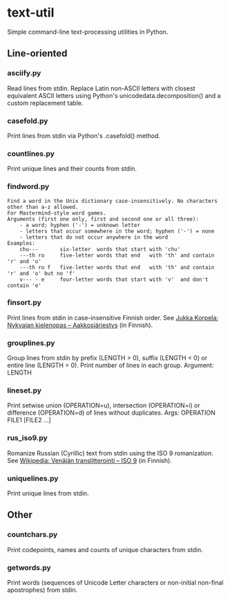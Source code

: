 # text-util
Simple command-line text-processing utilities in Python.

## Line-oriented

### asciify.py
Read lines from stdin. Replace Latin non-ASCII letters with closest equivalent ASCII letters using Python's unicodedata.decomposition() and a custom replacement table.

### casefold.py
Print lines from stdin via Python's .casefold() method.

### countlines.py
Print unique lines and their counts from stdin.

### findword.py
```
Find a word in the Unix dictionary case-insensitively. No characters other than a-z allowed.
For Mastermind-style word games.
Arguments (first one only, first and second one or all three):
    - a word; hyphen ('-') = unknown letter
    - letters that occur somewhere in the word; hyphen ('-') = none
    - letters that do not occur anywhere in the word
Examples:
    chu---       six-letter  words that start with 'chu'
    ---th ro     five-letter words that end   with 'th' and contain 'r' and 'o'
    ---th ro f   five-letter words that end   with 'th' and contain 'r' and 'o' but no 'f'
    v--- - e     four-letter words that start with 'v'  and don't contain 'e'
```

### finsort.py
Print lines from stdin in case-insensitive Finnish order. See [Jukka Korpela: Nykyajan kielenopas &ndash; Aakkosjärjestys](http://www.jkorpela.fi/kielenopas/4.15.html) (in Finnish).

### grouplines.py
Group lines from stdin by prefix (LENGTH > 0), suffix (LENGTH &lt; 0) or entire line (LENGTH = 0). Print number of lines in each group. Argument: LENGTH

### lineset.py
Print setwise union (OPERATION=u), intersection (OPERATION=i) or difference (OPERATION=d) of lines without duplicates. Args: OPERATION FILE1 [FILE2 ...]

### rus_iso9.py
Romanize Russian (Cyrillic) text from stdin using the ISO 9 romanization. See [Wikipedia: Venäjän translitterointi &ndash; ISO 9](https://fi.wikipedia.org/wiki/Ven%C3%A4j%C3%A4n_translitterointi#ISO_9) (in Finnish).

### uniquelines.py
Print unique lines from stdin.

## Other

### countchars.py
Print codepoints, names and counts of unique characters from stdin.

### getwords.py
Print words (sequences of Unicode Letter characters or non-initial non-final apostrophes) from stdin.
